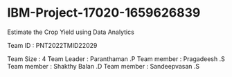 # IBM-Project-17020-1659626839
Estimate the Crop Yield using Data Analytics

Team ID : PNT2022TMID22029

Team Size : 4
Team Leader   : Paranthaman .P
Team member : Pragadeesh .S
Team member : Shakthy Balan .D
Team member : Sandeepvasan .S
